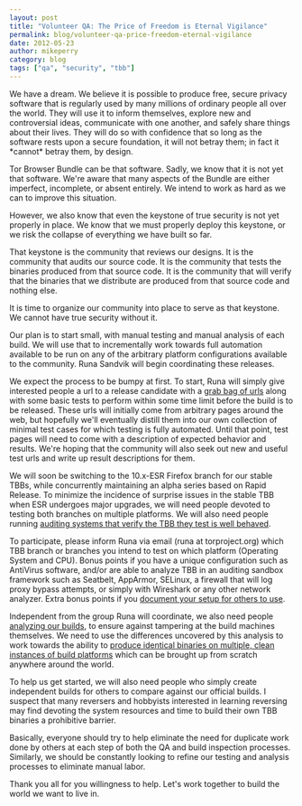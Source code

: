 ```yaml
---
layout: post
title: "Volunteer QA: The Price of Freedom is Eternal Vigilance"
permalink: blog/volunteer-qa-price-freedom-eternal-vigilance
date: 2012-05-23
author: mikeperry
category: blog
tags: ["qa", "security", "tbb"]
---
```


We have a dream. We believe it is possible to produce free, secure privacy software that is regularly used by many millions of ordinary people all over the world. They will use it to inform themselves, explore new and controversial ideas, communicate with one another, and safely share things about their lives. They will do so with confidence that so long as the software rests upon a secure foundation, it will not betray them; in fact it \*cannot\* betray them, by design.

Tor Browser Bundle can be that software. Sadly, we know that it is not yet that software. We're aware that many aspects of the Bundle are either imperfect, incomplete, or absent entirely. We intend to work as hard as we can to improve this situation.

However, we also know that even the keystone of true security is not yet properly in place. We know that we must properly deploy this keystone, or we risk the collapse of everything we have built so far.

That keystone is the community that reviews our designs. It is the community that audits our source code. It is the community that tests the binaries produced from that source code. It is the community that will verify that the binaries that we distribute are produced from that source code and nothing else.

It is time to organize our community into place to serve as that keystone. We cannot have true security without it.

Our plan is to start small, with manual testing and manual analysis of each build. We will use that to incrementally work towards full automation available to be run on any of the arbitrary platform configurations available to the community. Runa Sandvik will begin coordinating these releases.

We expect the process to be bumpy at first. To start, Runa will simply give interested people a url to a release candidate with a [grab bag of urls](https://trac.torproject.org/projects/tor/ticket/5292) along with some basic tests to perform within some time limit before the build is to be released. These urls will initially come from arbitrary pages around the web, but hopefully we'll eventually distill them into our own collection of minimal test cases for which testing is fully automated. Until that point, test pages will need to come with a description of expected behavior and results. We're hoping that the community will also seek out new and useful test urls and write up result descriptions for them.

We will soon be switching to the 10.x-ESR Firefox branch for our stable TBBs, while concurrently maintaining an alpha series based on Rapid Release. To minimize the incidence of surprise issues in the stable TBB when ESR undergoes major upgrades, we will need people devoted to testing both branches on multiple platforms. We will also need people running [auditing systems that verify the TBB they test is well behaved](https://trac.torproject.org/projects/tor/ticket/5791).

To participate, please inform Runa via email (runa at torproject.org) which TBB branch or branches you intend to test on which platform (Operating System and CPU). Bonus points if you have a unique configuration such as AntiVirus software, and/or are able to analyze TBB in an auditing sandbox framework such as Seatbelt, AppArmor, SELinux, a firewall that will log proxy bypass attempts, or simply with Wireshark or any other network analyzer. Extra bonus points if you [document your setup for others to use](https://trac.torproject.org/projects/tor/ticket/5767).

Independent from the group Runa will coordinate, we also need people [analyzing our builds](https://trac.torproject.org/projects/tor/ticket/5837), to ensure against tampering at the build machines themselves. We need to use the differences uncovered by this analysis to work towards the ability to [produce identical binaries on multiple, clean instances of build platforms](https://trac.torproject.org/projects/tor/ticket/3688) which can be brought up from scratch anywhere around the world.

To help us get started, we will also need people who simply create independent builds for others to compare against our official builds. I suspect that many reversers and hobbyists interested in learning reversing may find devoting the system resources and time to build their own TBB binaries a prohibitive barrier.

Basically, everyone should try to help eliminate the need for duplicate work done by others at each step of both the QA and build inspection processes. Similarly, we should be constantly looking to refine our testing and analysis processes to eliminate manual labor.

Thank you all for you willingness to help. Let's work together to build the world we want to live in.

